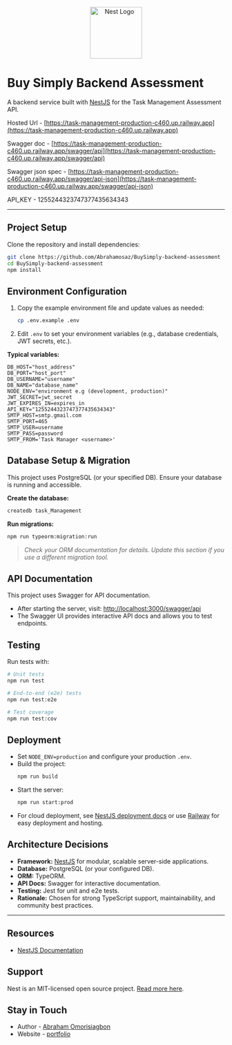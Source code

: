<p align="center">
  <a href="http://nestjs.com/" target="blank"><img src="https://nestjs.com/img/logo-small.svg" width="120" alt="Nest Logo" /></a>
</p>

# Buy Simply Backend Assessment

A backend service built with [NestJS](https://nestjs.com/) for the Task Management Assessment API.

Hosted Url - [https://task-management-production-c460.up.railway.app](https://task-management-production-c460.up.railway.app)

Swagger doc - [https://task-management-production-c460.up.railway.app/swagger/api](https://task-management-production-c460.up.railway.app/swagger/api)

Swagger json spec - [https://task-management-production-c460.up.railway.app/swagger/api-json](https://task-management-production-c460.up.railway.app/swagger/api-json)

API_KEY - 1255244323747377435634343

---

## Project Setup

Clone the repository and install dependencies:

```bash
git clone https://github.com/Abrahamosaz/BuySimply-backend-assessment
cd BuySimply-backend-assessment
npm install
```

## Environment Configuration

1. Copy the example environment file and update values as needed:
   ```bash
   cp .env.example .env
   ```
2. Edit `.env` to set your environment variables (e.g., database credentials, JWT secrets, etc.).

**Typical variables:**

```
DB_HOST="host_address"
DB_PORT="host_port"
DB_USERNAME="username"
DB_NAME="database_name"
NODE_ENV="environment e.g (development, production)"
JWT_SECRET=jwt_secret
JWT_EXPIRES_IN=expires_in
API_KEY="1255244323747377435634343"
SMTP_HOST=smtp.gmail.com
SMTP_PORT=465
SMTP_USER=username
SMTP_PASS=password
SMTP_FROM='Task Manager <username>'
```

## Database Setup & Migration

This project uses PostgreSQL (or your specified DB). Ensure your database is running and accessible.

**Create the database:**

```bash
createdb task_Management
```

**Run migrations:**

```bash
npm run typeorm:migration:run
```

> _Check your ORM documentation for details. Update this section if you use a different migration tool._

## API Documentation

This project uses Swagger for API documentation.

- After starting the server, visit: [http://localhost:3000/swagger/api](http://localhost:3000/swagger/api)
- The Swagger UI provides interactive API docs and allows you to test endpoints.

## Testing

Run tests with:

```bash
# Unit tests
npm run test

# End-to-end (e2e) tests
npm run test:e2e

# Test coverage
npm run test:cov
```

## Deployment

- Set `NODE_ENV=production` and configure your production `.env`.
- Build the project:
  ```bash
  npm run build
  ```
- Start the server:
  ```bash
  npm run start:prod
  ```
- For cloud deployment, see [NestJS deployment docs](https://docs.nestjs.com/deployment) or use [Railway](https://railway.app) for easy deployment and hosting.

## Architecture Decisions

- **Framework:** [NestJS](https://nestjs.com/) for modular, scalable server-side applications.
- **Database:** PostgreSQL (or your configured DB).
- **ORM:** TypeORM.
- **API Docs:** Swagger for interactive documentation.
- **Testing:** Jest for unit and e2e tests.
- **Rationale:** Chosen for strong TypeScript support, maintainability, and community best practices.

---

## Resources

- [NestJS Documentation](https://docs.nestjs.com)

## Support

Nest is an MIT-licensed open source project. [Read more here](https://docs.nestjs.com/support).

## Stay in Touch

- Author - [Abraham Omorisiagbon ](https://www.linkedin.com/in/abrahamosaz/)
- Website - [portfolio](https://abraham-portfolio-psi.vercel.app/)
